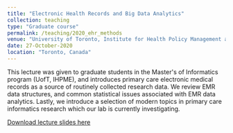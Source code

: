 ```yaml
---
title: "Electronic Health Records and Big Data Analytics"
collection: teaching
type: "Graduate course"
permalink: /teaching/2020_ehr_methods
venue: "University of Toronto, Institute for Health Policy Management and Evaluation"
date: 27-October-2020
location: "Toronto, Canada"
---
```


This lecture was given to graduate students in the Master's of Informatics program (UofT, IHPME), and introduces primary care electronic medical records as a source of routinely collected research data. We review EMR data structures, and common statistical issues associated with EMR data analytics. Lastly, we introduce a selection of modern topics in primary care informatics research which our lab is currently investigating.

[Download lecture slides here](../files/2020_MHI2012_EHRPres.pdf)
